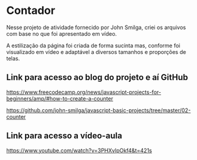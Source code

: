# Contador

Nesse projeto de atividade fornecido por John Smilga, criei os arquivos com base no que foi apresentado em vídeo.

A estilização da página foi criada de forma sucinta mas, conforme foi visualizado em vídeo e adaptável a diversos tamanhos e proporções de telas.

## Link para acesso ao blog do projeto e aí GitHub

https://www.freecodecamp.org/news/javascript-projects-for-beginners/amp/#how-to-create-a-counter

https://github.com/john-smilga/javascript-basic-projects/tree/master/02-counter

## Link para acesso a vídeo-aula

https://www.youtube.com/watch?v=3PHXvlpOkf4&t=421s